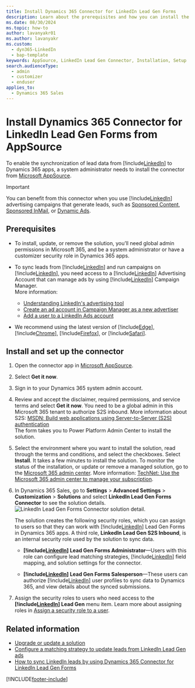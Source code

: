 ```yaml
---
title: Install Dynamics 365 Connector for LinkedIn Lead Gen Forms
description: Learn about the prerequisites and how you can install the LinkedIn Connector for your Dynamics 365 organization.
ms.date: 08/30/2024
ms.topic: how-to
author: lavanyakr01
ms.author: lavanyakr
ms.custom: 
  - dyn365-LinkedIn
  - bap-template
keywords: AppSource, LinkedIn Lead Gen Connector, Installation, Setup
search.audienceType: 
  - admin
  - customizer
  - enduser
applies_to: 
  - Dynamics 365 Sales
---
```


# Install Dynamics 365 Connector for LinkedIn Lead Gen Forms from AppSource

To enable the synchronization of lead data from [!include[LinkedIn](../includes/pn-linkedin.md)] to Dynamics 365 apps, a system administrator needs to install the connector from [Microsoft AppSource](https://go.microsoft.com/fwlink/p/?linkid=850928).

> [!IMPORTANT]
> You can benefit from this connector when you use [!include[LinkedIn](../includes/pn-linkedin.md)] advertising campaigns that generate leads, such as [Sponsored Content](https://business.linkedin.com/marketing-solutions/native-advertising/), [Sponsored InMail](https://business.linkedin.com/marketing-solutions/sponsored-inmail), or [Dynamic Ads](https://business.linkedin.com/marketing-solutions/dynamic-ads).

## Prerequisites

* To install, update, or remove the solution, you’ll need global admin permissions in Microsoft 365, and be a system administrator or have a customizer security role in Dynamics 365 apps.

* To sync leads from [!include[LinkedIn](../includes/pn-linkedin.md)] and run campaigns on [!include[LinkedIn](../includes/pn-linkedin.md)], you need access to a [!include[LinkedIn](../includes/pn-linkedin.md)] Advertising Account that can manage ads by using [!include[LinkedIn](../includes/pn-linkedin.md)] Campaign Manager.    
  More information: 
  - [Understanding LinkedIn's advertising tool](https://www.linkedin.com/help/lms/answer/56969)  
  - [Create an ad account in Campaign Manager as a new advertiser](https://www.linkedin.com/help/lms/topics/8121/8122/5749)  
  -  [Add a user to a LinkedIn Ads account](https://www.linkedin.com/help/lms/answer/5753)  

* We recommend using the latest version of [!include[Edge](../includes/pn-microsoft-edge.md)], [!include[Chrome](../includes/tn-google-chrome.md)], [!include[Firefox](../includes/tn-mozilla-firefox.md)], or [!include[Safari](../includes/tn-apple-safari.md)].

## Install and set up the connector

1. Open the connector app in [Microsoft AppSource](https://go.microsoft.com/fwlink/p/?linkid=850928).

1. Select **Get it now**.

1. Sign in to your Dynamics 365 system admin account.

4. Review and accept the disclaimer, required permissions, and service terms and select **Get it now**. You need to be a global admin in this Microsoft 365 tenant to authorize S2S inbound. More information about S2S: [MSDN: Build web applications using Server-to-Server (S2S) authentication](/previous-versions/dynamicscrm-2016/developers-guide/mt790168(v=crm.8))  
   The form takes you to Power Platform Admin Center to install the solution.

5. Select the environment where you want to install the solution, read through the terms and conditions, and select the checkboxes. Select **Install**.
   It takes a few minutes to install the solution. To monitor the status of the installation, or update or remove a managed solution, go to the [Microsoft 365 admin center](https://admin.microsoft.com/).
   More information: [TechNet: Use the Microsoft 365 admin center to manage your subscription](/power-platform/admin/use-office-365-admin-center-manage-subscription).
 
1. In Dynamics 365 Sales, go to **Settings** > **Advanced Settings** > **Customization** > **Solutions** and select **LinkedIn Lead Gen Forms Connector** to see the solution details.  
   ![LinkedIn Lead Gen Forms Connector solution detail.](media/Solution-details.png "LinkedIn Lead Gen Forms Connector solution details")

    The solution creates the following security roles, which you can assign to users so that they can work with [!include[LinkedIn](../includes/pn-linkedin.md)] Lead Gen Forms in Dynamics 365 apps. A third role, **LinkedIn Lead Gen S2S Inbound**, is an internal security role used by the solution to sync data.

    * **[!include[LinkedIn](../includes/pn-linkedin.md)] Lead Gen Forms Administrator**&mdash;Users with this role can configure lead matching strategies, [!include[LinkedIn](../includes/pn-linkedin.md)] field mapping, and solution settings for the connector.

    * **[!include[LinkedIn](../includes/pn-linkedin.md)] Lead Gen Forms Salesperson**&mdash;These users can authorize [!include[LinkedIn](../includes/pn-linkedin.md)] user profiles to sync data to Dynamics 365, and view details about the synced submissions.

1. Assign the security roles to users who need access to the **[!include[LinkedIn](../includes/pn-linkedin.md)] Lead Gen** menu item. Learn more about assigning roles in [Assign a security role to a user](/power-platform/admin/assign-security-roles).


## Related information

- [Upgrade or update a solution](/power-apps/maker/data-platform/update-solutions)
- [Configure a matching strategy to update leads from LinkedIn Lead Gen ads](configure-matching-strategy.md)  
- [How to sync LinkedIn leads by using Dynamics 365 Connector for LinkedIn Lead Gen Forms](sync-linkedin-leads.md)  



[!INCLUDE[footer-include](../includes/footer-banner.md)]
